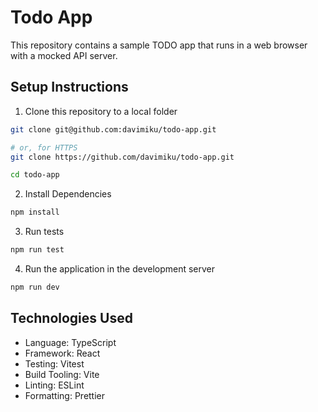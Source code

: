 # Todo App

This repository contains a sample TODO app that runs in a web browser with a mocked API server.

## Setup Instructions

1. Clone this repository to a local folder

```sh
git clone git@github.com:davimiku/todo-app.git

# or, for HTTPS
git clone https://github.com/davimiku/todo-app.git

cd todo-app
```

2. Install Dependencies

```sh
npm install
```

3. Run tests

```sh
npm run test
```

4. Run the application in the development server

```sh
npm run dev
```

## Technologies Used

- Language: TypeScript
- Framework: React
- Testing: Vitest
- Build Tooling: Vite
- Linting: ESLint
- Formatting: Prettier
